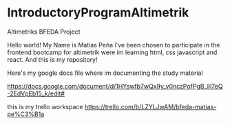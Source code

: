 # IntroductoryProgramAltimetrik
Altimetriks BFEDA Project

Hello world! My Name is Matias Peña i've been chosen to  participate in the frontend bootcamp for altimetrik were im learning html, css javascript and react. And this is my repository!

Here's my google docs file where im documenting the study material 

https://docs.google.com/document/d/1HYswfb7wQx9y_v0nczPofPgB_lil7eQ-2EdVpEb15_k/edit#

this is my trello workspace 
https://trello.com/b/LZYLJwAM/bfeda-matias-pe%C3%B1a
